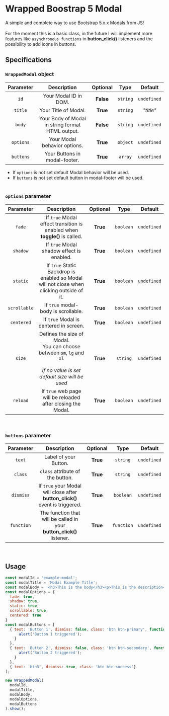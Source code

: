 # Wrapped Boostrap 5 Modal
A simple and complete way to use Bootstrap 5.x.x Modals from JS!<br><br>
For the moment this is a basic class, in the future I will implement more features like `asynchronous functions` in **button_click()** listeners and the possibility to add icons in buttons.


## Specifications
### `WrappedModal` object
| Parameter | Description | Optional | Type | Default |
| :-----------: | :-------------: | :-----:| :-----: | :-----: |
| `id`| Your Modal ID in DOM. | **False** | `string` | `undefined` |
| `title` | Your Title of Modal. | **True** | `string` | *"title"* |
| `body` | Your Body of Modal in string format HTML output. | **False** | `string` | `undefined` |
| `options` | Your Modal behavior options. | **True** | `object` | `undefined` |
| `buttons` | Your Buttons in modal-footer. | **True** | `array` | `undefined` |
-  If `options` is not set default Modal behavior will be used.
-  If `buttons` is not set default button in modal-footer will be used.
<br><br>
### `options` parameter
| Parameter | Description | Optional | Type | Default |
| :-----------: | :-------------: | :-----:| :-----: | :-----: |
| `fade`| If `true` Modal effect transition is enabled when **toggle()** is called. | **True** | `boolean` | `undefined` |
| `shadow` | If `true` Modal shadow effect is enabled. | **True** | `boolean` | `undefined` |
| `static` | If `true` Static Backdrop is enabled so Modal will not close when clicking outside of it. | **True** | `boolean` | `undefined` |
| `scrollable` | If `true` modal-body is scrollable. | **True** | `boolean` | `undefined` |
| `centered` | If `true` Modal is centered in screen. | **True** | `boolean` | `undefined` |
| `size` | Defines the size of Modal.<br>You can choose between `sm`, `lg` and `xl`<br><br><i>If no value is set default size will be used</i> | **True** | `string` | `undefined` |
| `reload` | If `true` web page will be reloaded after closing the Modal. | **True** | `boolean` | `undefined` |

<br>

### `buttons` parameter
| Parameter | Description | Optional | Type | Default |
| :-----------: | :-------------: | :-----:| :-----: | :-----: |
| `text`| Label of your Button. | **True** | `string` | `undefined` |
| `class` | `class` attribute of the button. | **True** | `string` | `undefined` |
| `dismiss` | If `true` your Modal will close after **button_click()** event is triggered. | **True** | `boolean` | `undefined` |
| `function` | The function that will be called in your **button_click()** listener. | **True** | `function` | `undefined` |

<br>

## Usage
```javascript
const modalId = 'example-modal';
const modalTitle = 'Modal Example Title';
const modalBody = '<h3>This is the body</h3><p>This is the description</p>';
const modalOptions = {
  fade: true,
  shadow: true,
  static: true,
  scrollable: true,
  centered: true
}
const modalButtons = [
  { text: 'Button 1', dismiss: false, class: 'btn btn-primary', function: () => {
      alert('Button 1 triggered');
    } 
  },
  { text: 'Button 2', dismiss: false, class: 'btn btn-secondary', function: () => {
      alert('Button 2 triggered');
    }
  },
  { text: 'btn3', dismiss: true, class: 'btn btn-success'}
];

new WrappedModal(
  modalId,
  modalTitle,
  modalBody,
  modalOptions,
  modalButtons
).show();
```
